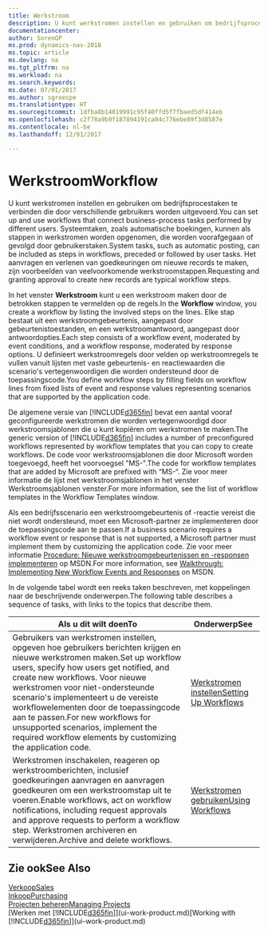 ```yaml
---
title: Werkstroom
description: U kunt werkstromen instellen en gebruiken om bedrijfsprocestaken te verbinden die door verschillende gebruikers worden uitgevoerd. Systeemtaken, zoals automatische boekingen, kunnen als stappen in werkstromen worden opgenomen, die worden voorafgegaan of gevolgd door gebruikerstaken. Het aanvragen en verlenen van goedkeuringen om nieuwe records te maken, zijn voorbeelden van veelvoorkomende werkstroomstappen.
documentationcenter: 
author: SorenGP
ms.prod: dynamics-nav-2018
ms.topic: article
ms.devlang: na
ms.tgt_pltfrm: na
ms.workload: na
ms.search.keywords: 
ms.date: 07/01/2017
ms.author: sgroespe
ms.translationtype: HT
ms.sourcegitcommit: 1dfba8b14019991c95f40ffd5f7fbaed5df414eb
ms.openlocfilehash: c2f78a9b9f187894191ca04c776ebe89f3d8587e
ms.contentlocale: nl-be
ms.lasthandoff: 12/01/2017

---
```

# <a name="workflow"></a><span data-ttu-id="7b10f-105">Werkstroom</span><span class="sxs-lookup"><span data-stu-id="7b10f-105">Workflow</span></span>
<span data-ttu-id="7b10f-106">U kunt werkstromen instellen en gebruiken om bedrijfsprocestaken te verbinden die door verschillende gebruikers worden uitgevoerd.</span><span class="sxs-lookup"><span data-stu-id="7b10f-106">You can set up and use workflows that connect business-process tasks performed by different users.</span></span> <span data-ttu-id="7b10f-107">Systeemtaken, zoals automatische boekingen, kunnen als stappen in werkstromen worden opgenomen, die worden voorafgegaan of gevolgd door gebruikerstaken.</span><span class="sxs-lookup"><span data-stu-id="7b10f-107">System tasks, such as automatic posting, can be included as steps in workflows, preceded or followed by user tasks.</span></span> <span data-ttu-id="7b10f-108">Het aanvragen en verlenen van goedkeuringen om nieuwe records te maken, zijn voorbeelden van veelvoorkomende werkstroomstappen.</span><span class="sxs-lookup"><span data-stu-id="7b10f-108">Requesting and granting approval to create new records are typical workflow steps.</span></span>  

 <span data-ttu-id="7b10f-109">In het venster **Werkstroom** kunt u een werkstroom maken door de betrokken stappen te vermelden op de regels.</span><span class="sxs-lookup"><span data-stu-id="7b10f-109">In the **Workflow** window, you create a workflow by listing the involved steps on the lines.</span></span> <span data-ttu-id="7b10f-110">Elke stap bestaat uit een werkstroomgebeurtenis, aangepast door gebeurtenistoestanden, en een werkstroomantwoord, aangepast door antwoordopties.</span><span class="sxs-lookup"><span data-stu-id="7b10f-110">Each step consists of a workflow event, moderated by event conditions, and a workflow response, moderated by response options.</span></span> <span data-ttu-id="7b10f-111">U definieert werkstroomregels door velden op werkstroomregels te vullen vanuit lijsten met vaste gebeurtenis- en reactiewaarden die scenario's vertegenwoordigen die worden ondersteund door de toepassingscode.</span><span class="sxs-lookup"><span data-stu-id="7b10f-111">You define workflow steps by filling fields on workflow lines from fixed lists of event and response values representing scenarios that are supported by the application code.</span></span>  

 <span data-ttu-id="7b10f-112">De algemene versie van [!INCLUDE[d365fin](includes/d365fin_md.md)] bevat een aantal vooraf geconfigureerde werkstromen die worden vertegenwoordigd door werkstroomsjablonen die u kunt kopiëren om werkstromen te maken.</span><span class="sxs-lookup"><span data-stu-id="7b10f-112">The generic version of [!INCLUDE[d365fin](includes/d365fin_md.md)] includes a number of preconfigured workflows represented by workflow templates that you can copy to create workflows.</span></span> <span data-ttu-id="7b10f-113">De code voor werkstroomsjablonen die door Microsoft worden toegevoegd, heeft het voorvoegsel "MS-".</span><span class="sxs-lookup"><span data-stu-id="7b10f-113">The code for workflow templates that are added by Microsoft are prefixed with “MS-“.</span></span> <span data-ttu-id="7b10f-114">Zie voor meer informatie de lijst met werkstroomsjablonen in het venster Werkstroomsjablonen venster.</span><span class="sxs-lookup"><span data-stu-id="7b10f-114">For more information, see the list of workflow templates in the Workflow Templates window.</span></span>  

 <span data-ttu-id="7b10f-115">Als een bedrijfsscenario een werkstroomgebeurtenis of -reactie vereist die niet wordt ondersteund, moet een Microsoft-partner ze implementeren door de toepassingscode aan te passen.</span><span class="sxs-lookup"><span data-stu-id="7b10f-115">If a business scenario requires a workflow event or response that is not supported, a Microsoft partner must implement them by customizing the application code.</span></span> <span data-ttu-id="7b10f-116">Zie voor meer informatie [Procedure: Nieuwe werkstroomgebeurtenissen en -responsen implementeren](https://msdn.microsoft.com/en-us/library/mt574349.aspx) op MSDN.</span><span class="sxs-lookup"><span data-stu-id="7b10f-116">For more information, see [Walkthrough: Implementing New Workflow Events and Responses](https://msdn.microsoft.com/en-us/library/mt574349.aspx) on MSDN.</span></span>  

 <span data-ttu-id="7b10f-117">In de volgende tabel wordt een reeks taken beschreven, met koppelingen naar de beschrijvende onderwerpen.</span><span class="sxs-lookup"><span data-stu-id="7b10f-117">The following table describes a sequence of tasks, with links to the topics that describe them.</span></span>  

|<span data-ttu-id="7b10f-118">**Als u dit wilt doen**</span><span class="sxs-lookup"><span data-stu-id="7b10f-118">**To**</span></span>|<span data-ttu-id="7b10f-119">**Onderwerp**</span><span class="sxs-lookup"><span data-stu-id="7b10f-119">**See**</span></span>|  
|------------|-------------|  
|<span data-ttu-id="7b10f-120">Gebruikers van werkstromen instellen, opgeven hoe gebruikers berichten krijgen en nieuwe werkstromen maken.</span><span class="sxs-lookup"><span data-stu-id="7b10f-120">Set up workflow users, specify how users get notified, and create new workflows.</span></span> <span data-ttu-id="7b10f-121">Voor nieuwe werkstromen voor niet-ondersteunde scenario's implementeert u de vereiste workflowelementen door de toepassingcode aan te passen.</span><span class="sxs-lookup"><span data-stu-id="7b10f-121">For new workflows for unsupported scenarios, implement the required workflow elements by customizing the application code.</span></span>|[<span data-ttu-id="7b10f-122">Werkstromen instellen</span><span class="sxs-lookup"><span data-stu-id="7b10f-122">Setting Up Workflows</span></span>](across-set-up-workflows.md)|  
|<span data-ttu-id="7b10f-123">Werkstromen inschakelen, reageren op werkstroomberichten, inclusief goedkeuringen aanvragen en aanvragen goedkeuren om een werkstroomstap uit te voeren.</span><span class="sxs-lookup"><span data-stu-id="7b10f-123">Enable workflows, act on workflow notifications, including request approvals and approve requests to perform a workflow step.</span></span> <span data-ttu-id="7b10f-124">Werkstromen archiveren en verwijderen.</span><span class="sxs-lookup"><span data-stu-id="7b10f-124">Archive and delete workflows.</span></span>|[<span data-ttu-id="7b10f-125">Werkstromen gebruiken</span><span class="sxs-lookup"><span data-stu-id="7b10f-125">Using Workflows</span></span>](across-use-workflows.md)|  

## <a name="see-also"></a><span data-ttu-id="7b10f-126">Zie ook</span><span class="sxs-lookup"><span data-stu-id="7b10f-126">See Also</span></span>  
[<span data-ttu-id="7b10f-127">Verkoop</span><span class="sxs-lookup"><span data-stu-id="7b10f-127">Sales</span></span>](sales-manage-sales.md)  
[<span data-ttu-id="7b10f-128">Inkoop</span><span class="sxs-lookup"><span data-stu-id="7b10f-128">Purchasing</span></span>](purchasing-manage-purchasing.md)  
[<span data-ttu-id="7b10f-129">Projecten beheren</span><span class="sxs-lookup"><span data-stu-id="7b10f-129">Managing Projects</span></span>](projects-manage-projects.md)  
<span data-ttu-id="7b10f-130">[Werken met [!INCLUDE[d365fin](includes/d365fin_md.md)]](ui-work-product.md)</span><span class="sxs-lookup"><span data-stu-id="7b10f-130">[Working with [!INCLUDE[d365fin](includes/d365fin_md.md)]](ui-work-product.md)</span></span>

